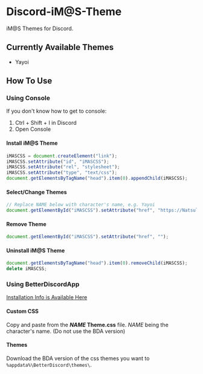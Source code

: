 # Discord-iM@S-Theme

iM@S Themes for Discord.
## Currently Available Themes

- Yayoi

## How To Use

### Using Console

If you don't know how to get to console:

1. Ctrl + Shift + I in Discord
2. Open Console

#### Install iM@S Theme
```javascript
iMASCSS = document.createElement("link");
iMASCSS.setAttribute("id", "iMASCSS");
iMASCSS.setAttribute("rel", "stylesheet");
iMASCSS.setAttribute("type", "text/css");
document.getElementsByTagName("head").item(0).appendChild(iMASCSS);
```
#### Select/Change Themes
```javascript
// Replace NAME below with character's name, e.g. Yayoi
document.getElementById("iMASCSS").setAttribute("href", "https://Natsulus.github.io/Discord-iMAS-Theme/NAME%20Theme.css");
```
#### Remove Theme
```javascript
document.getElementById("iMASCSS").setAttribute("href", "");
```
#### Uninstall iM@S Theme
```javascript
document.getElementsByTagName("head").item(0).removeChild(iMASCSS);
delete iMASCSS;
```
### Using BetterDiscordApp

[Installation Info is Available Here](https://github.com/Jiiks/BetterDiscordApp)
#### Custom CSS

Copy and paste from the **_NAME_ Theme.css** file. _NAME_ being the character's name. (Do not use the BDA version)
#### Themes

Download the BDA version of the css themes you want to `%appdata%\BetterDiscord\themes\`.
